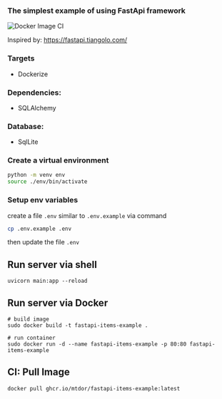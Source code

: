 ### The simplest example of using FastApi framework

![Docker Image CI](https://github.com/mtdor/fastapi-items-example/actions/workflows/build-publish-image.yml/badge.svg)

Inspired by: https://fastapi.tiangolo.com/

### Targets
* Dockerize

### Dependencies:
* SQLAlchemy

### Database:
* SqlLite

### Create a virtual environment
```bash
python -m venv env
source ./env/bin/activate
```

### Setup env variables
create a file `.env` similar to `.env.example` via command
```bash
cp .env.example .env
```
then update the file `.env`


## Run server via shell
```shell
uvicorn main:app --reload
```


## Run server via Docker
```shell
# build image
sudo docker build -t fastapi-items-example .

# run container
sudo docker run -d --name fastapi-items-example -p 80:80 fastapi-items-example
```

## CI: Pull Image
```shell
docker pull ghcr.io/mtdor/fastapi-items-example:latest
```